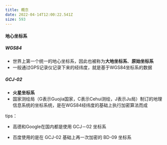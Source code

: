 ```yaml
---
title: 概念
date: 2022-04-14T12:00:22.541Z
size: 593
---
```

#### 地心坐标系

##### WGS84

- 世界上第一个统一的地心坐标系，因此也被称为**大地坐标系**、**原始坐标系**
- 一般通过GPS记录仪记录下来的经纬度，就是基于WGS84坐标系的数据

##### GCJ-02

- **火星坐标系**
- 国家测绘局（G表示Guojia国家，C表示Cehui测绘，J表示Ju局）制订的地理信息系统的坐标系统，是在WGS84经纬度的基础上执行加密算法而成



tips：

- 高德和Google在国内都是使用 GCJ－02 坐标系

- 百度使用的是在 GCJ-02 基础上再一次加密的 BD-09 坐标系
